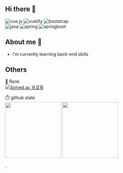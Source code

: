 ## Hi there 👋

<!-- 뱃지 입력 -->
![vue.js](https://img.shields.io/badge/-vue.js-green?style=for-the-badge&logo=vue.js)
![vuetify](https://img.shields.io/badge/-vuetify-blue?style=for-the-badge&logo=vuetify)
![bootstrap](https://img.shields.io/badge/-bootstrap-purple?style=for-the-badge&logo=bootstrap)
<br>
![java](https://img.shields.io/badge/-java-grey?style=for-the-badge&logo=JAVA)
![spring](https://img.shields.io/badge/-spring-green?style=for-the-badge&logo=spring)
![springboot](https://img.shields.io/badge/-springboot-yellowgreen?style=for-the-badge&logo=springboot)    

## About me 💬

* i'm currently learning back-end skills

## Others

<!-- 백준 랭크 -->
🏅 Rank<br>
[![Solved.ac 프로필](http://mazassumnida.wtf/api/v2/generate_badge?boj=rlaqjatr)](https://solved.ac/rlaqjatr)     



<!-- git 사용 현황-->
<p>
<span>⏱️ github state</span> <br>
  <img height="180em" src="https://github-readme-stats.vercel.app/api?username=kimbeomsick&show_icons=true&include_all_commits=true&bg_color=011c2c,033053,033761title_color=fff&text_color=fff">
  <img height="180em" src="https://github-readme-stats.vercel.app/api/top-langs/?username=kimbeomsick&layout=compact&bg_color=30,e96443,904e95&title_color=fff&text_color=fff">
</p>.     




<!--
**kimbeomsick/kimbeomsick** is a ✨ _special_ ✨ repository because its `README.md` (this file) appears on your GitHub profile.

Here are some ideas to get you started:

- 🔭 I’m currently working on ...
- 🌱 I’m currently learning ...
- 👯 I’m looking to collaborate on ...
- 🤔 I’m looking for help with ...
- 💬 Ask me about ...
- 📫 How to reach me: ...
- 😄 Pronouns: ...
- ⚡ Fun fact: ...
-->
